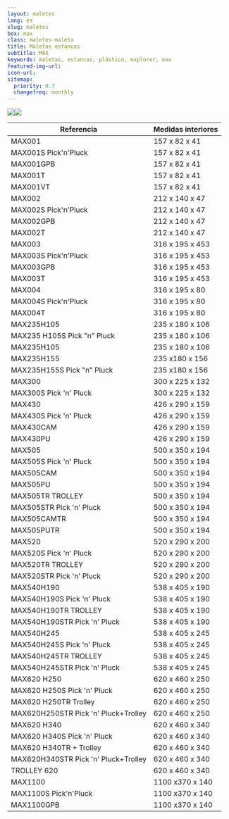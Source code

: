 ```yaml
---
layout: maletes
lang: es
slug: maletes
box: max
class: maletes-maleta
title: Maletas estancas
subtitle: MAX
keywords: maletas, estancas, plástico, explorer, max
featured-img-url:
icon-url: 
sitemap:
  priority: 0.7
  changefreq: monthly
--- 
```


<p class="text-center"><img src="{{ site.base_url }}/assets/img/01-thumbnail-box-fort-maletes-plastic-estanques-logo-max-cases.jpg"><img src="{{ site.base_url }}/assets/img/01-thumbnail-box-fort-maletes-plastic-estanques-max-cases.jpg"></p>

Referencia|Medidas interiores
--- | ---
MAX001|157 x 82 x 41
MAX001S Pick'n'Pluck|157 x 82 x 41
MAX001GPB|157 x 82 x 41
MAX001T|157 x 82 x 41
MAX001VT|157 x 82 x 41
MAX002|212 x 140 x 47
MAX002S Pick'n'Pluck|212 x 140 x 47
MAX002GPB|212 x 140 x 47
MAX002T|212 x 140 x 47
MAX003|316 x 195 x 453
MAX003S Pick'n'Pluck|316 x 195 x 453
MAX003GPB|316 x 195 x 453
MAX003T|316 x 195 x 453
MAX004|316 x 195 x 80
MAX004S Pick'n'Pluck|316 x 195 x 80
MAX004T|316 x 195 x 80
MAX235H105|235 x 180 x 106
MAX235 H105S Pick "n" Pluck|235 x 180 x 106
MAX235H105|235 x 180 x 106
MAX235H155|235 x180 x 156
MAX235H155S Pick "n" Pluck|235 x180 x 156
MAX300|300 x 225 x 132
MAX300S Pick 'n' Pluck|300 x 225 x 132
MAX430|426 x 290 x 159
MAX430S Pick 'n' Pluck|426 x 290 x 159
MAX430CAM|426 x 290 x 159
MAX430PU|426 x 290 x 159
MAX505|500 x 350 x 194
MAX505S Pick 'n' Pluck|500 x 350 x 194
MAX505CAM|500 x 350 x 194
MAX505PU|500 x 350 x 194
MAX505TR TROLLEY|500 x 350 x 194
MAX505STR Pick 'n' Pluck|500 x 350 x 194
MAX505CAMTR|500 x 350 x 194
MAX505PUTR|500 x 350 x 194
MAX520|520 x 290 x 200
MAX520S Pick 'n' Pluck|520 x 290 x 200
MAX520TR TROLLEY|520 x 290 x 200
MAX520STR Pick 'n' Pluck|520 x 290 x 200
MAX540H190|538 x 405 x 190
MAX540H190S Pick 'n' Pluck|538 x 405 x 190
MAX540H190TR TROLLEY|538 x 405 x 190
MAX540H190STR Pick 'n' Pluck|538 x 405 x 190
MAX540H245|538 x 405 x 245
MAX540H245S Pick 'n' Pluck|538 x 405 x 245
MAX540H245TR TROLLEY|538 x 405 x 245
MAX540H245STR Pick 'n' Pluck|538 x 405 x 245
MAX620 H250|620 x 460 x 250
MAX620 H250S Pick 'n' Pluck|620 x 460 x 250
MAX620 H250TR Trolley|620 x 460 x 250
MAX620H250STR Pick 'n' Pluck+Trolley|620 x 460 x 250
MAX620 H340|620 x 460 x 340
MAX620 H340S Pick 'n' Pluck|620 x 460 x 340
MAX620 H340TR + Trolley|620 x 460 x 340
MAX620H340STR Pick 'n' Pluck+Trolley|620 x 460 x 340
TROLLEY 620|620 x 460 x 340
MAX1100|1100 x370 x 140
MAX1100S Pick'n'Pluck|1100 x370 x 140
MAX1100GPB|1100 x370 x 140